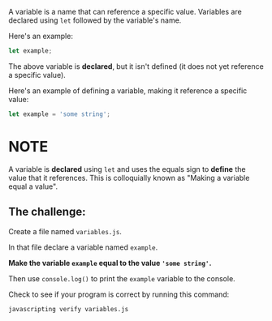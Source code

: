 A variable is a name that can reference a specific value. Variables are declared using `let` followed by the variable's name.

Here's an example:

```js
let example;
```

The above variable is **declared**, but it isn't defined (it does not yet reference a specific value).

Here's an example of defining a variable, making it reference a specific value:

```js
let example = 'some string';
```

# NOTE 

A variable is **declared** using `let` and uses the equals sign to **define** the value that it references. This is colloquially known as "Making a variable equal a value".

## The challenge:

Create a file named `variables.js`.

In that file declare a variable named `example`.

**Make the variable `example` equal to the value `'some string'`.**

Then use `console.log()` to print the `example` variable to the console.

Check to see if your program is correct by running this command:

`javascripting verify variables.js`
